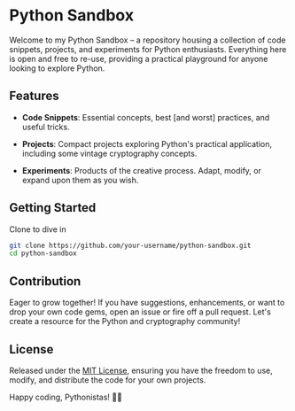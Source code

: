 # Python Sandbox

Welcome to my Python Sandbox – a repository housing a collection of code snippets, projects, and experiments for Python enthusiasts. Everything here is open and free to re-use, providing a practical playground for anyone looking to explore Python.

## Features

- **Code Snippets**: Essential concepts, best [and worst] practices, and useful tricks.

- **Projects**: Compact projects exploring Python's practical application, including some vintage cryptography concepts.

- **Experiments**: Products of the creative process. Adapt, modify, or expand upon them as you wish.

## Getting Started

Clone to dive in

```bash
git clone https://github.com/your-username/python-sandbox.git
cd python-sandbox
```

## Contribution

Eager to grow together! If you have suggestions, enhancements, or want to drop your own code gems, open an issue or fire off a pull request. Let's create a resource for the Python and cryptography community!

## License

Released under the [MIT License](LICENSE), ensuring you have the freedom to use, modify, and distribute the code for your own projects.

Happy coding, Pythonistas! 🐍🔐
